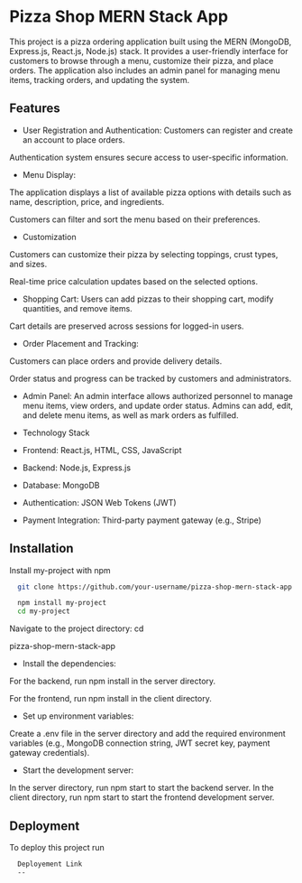 
# Pizza Shop MERN Stack App

This project is a pizza ordering application built using the MERN (MongoDB, Express.js, React.js, Node.js) stack. It provides a user-friendly interface for customers to browse through a menu, customize their pizza, and place orders. The application also includes an admin panel for managing menu items, tracking orders, and updating the system.



## Features

- User Registration and Authentication:
Customers can register and create an account to place orders.

Authentication system ensures secure access to user-specific information.

- Menu Display:

The application displays a list of available pizza options with details such as name, description, price, and ingredients.

Customers can filter and sort the menu based on their preferences.

- Customization

Customers can customize their pizza by selecting toppings, crust types, and sizes.

Real-time price calculation updates based on the selected options.

- Shopping Cart:
Users can add pizzas to their shopping cart, modify quantities, and remove items.

Cart details are preserved across sessions for logged-in users.

- Order Placement and Tracking:

Customers can place orders and provide delivery details.

Order status and progress can be tracked by customers and administrators.

- Admin Panel:
An admin interface allows authorized personnel to manage menu items, view orders, and update order status.
Admins can add, edit, and delete menu items, as well as mark orders as fulfilled.



- Technology Stack

- Frontend: React.js, HTML, CSS, JavaScript
- Backend: Node.js, Express.js
- Database: MongoDB
- Authentication: JSON Web Tokens (JWT)
- Payment Integration: Third-party payment gateway (e.g., Stripe)




## Installation

Install my-project with npm

```bash
  git clone https://github.com/your-username/pizza-shop-mern-stack-app.git
```

```bash
  npm install my-project
  cd my-project
```


Navigate to the project directory: cd 

pizza-shop-mern-stack-app

- Install the dependencies:

For the backend, run npm install in the server directory.

For the frontend, run npm install in the client directory.

- Set up environment variables:

Create a .env file in the server directory and add the required environment variables (e.g., MongoDB connection string, JWT secret key, payment gateway credentials).

- Start the development server:

In the server directory, run npm start to start the backend server.
In the client directory, run npm start to start the frontend development server.
    
## Deployment

To deploy this project run

```bash
  Deployement Link
  --
```
